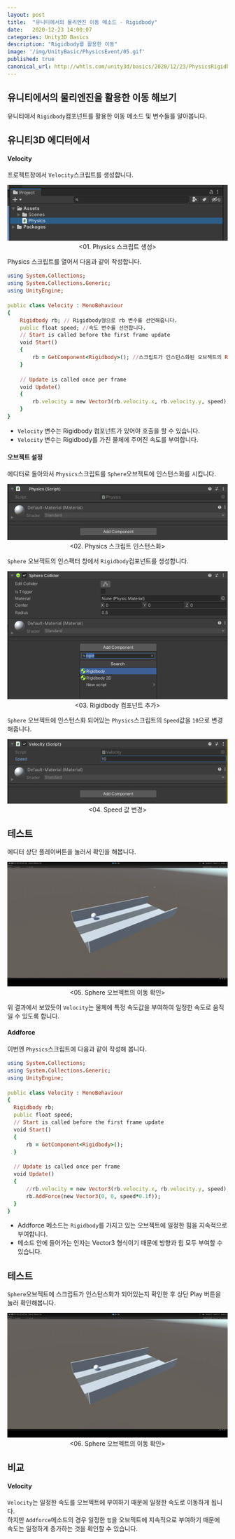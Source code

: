 ```yaml
---
layout: post
title:  "유니티에서의 물리엔진 이동 메소드 - Rigidbody"
date:   2020-12-23 14:00:07
categories: Unity3D Basics
description: "Rigidbody를 활용한 이동"
image: '/img/UnityBasic/PhysicsEvent/05.gif'
published: true
canonical_url: http://whtls.com/unity3d/basics/2020/12/23/PhysicsRigidbody/
---
```


## 유니티에서의 물리엔진을 활용한 이동 해보기
유니티에서 `Rigidbody`컴포넌트를 활용한 이동 메소드 및 변수들를 알아봅니다.   
  
## 유니티3D 에디터에서  
#### Velocity
프로젝트창에서 `Velocity`스크립트를 생성합니다.
<p align="center"><img src="/img/UnityBasic/PhysicsEvent/01.PNG"><br/>
<01. Physics 스크립트 생성></p>  
  
Physics 스크립트를 열어서 다음과 같이 작성합니다.  

```ruby
using System.Collections;
using System.Collections.Generic;
using UnityEngine;

public class Velocity : MonoBehaviour
{
    Rigidbody rb; // Rigidbody형으로 rb 변수를 선언해줍니다.
    public float speed; //속도 변수를 선언합니다.  
    // Start is called before the first frame update
    void Start()
    {
        rb = GetComponent<Rigidbody>(); //스크립트가 인스턴스화된 오브젝트의 Rigidbody 컴포넌트를 불러옵니다.
    }

    // Update is called once per frame
    void Update()
    {
        rb.velocity = new Vector3(rb.velocity.x, rb.velocity.y, speed); //본 오브젝트의 Rigidbody에 접근하여 Velocity 변수를 사용합니다.
    }
}
```
  
* `Velocity` 변수는 Rigidbody 컴포넌트가 있어야 호출을 할 수 있습니다.  
* `Velocity` 변수는 Rigidbody를 가진 물체에 주어진 속도를 부여합니다.  

#### 오브젝트 설정  
  
에디터로 돌아와서 `Physics`스크립트를 `Sphere`오브젝트에 인스턴스화를 시킵니다.  
<p align="center"><img src="/img/UnityBasic/PhysicsEvent/02.PNG"><br/>
<02. Physics 스크립트 인스턴스화></p>  
  
`Sphere` 오브젝트의 인스펙터 창에서 `Rigidbody`컴포넌트를 생성합니다.
<p align="center"><img src="/img/UnityBasic/PhysicsBasic/02.PNG"><br/>
<03. Rigidbody 컴포넌트 추가></p>
  
`Sphere` 오브젝트에 인스턴스화 되어있는 `Physics`스크립트의 `Speed`값을 `10`으로 변경해줍니다.  
<p align="center"><img src="/img/UnityBasic/PhysicsRigidbody/05.PNG"><br/>
<04. Speed 값 변경></p>
  
## 테스트
에디터 상단 플레이버튼을 눌러서 확인을 해봅니다.  

<p align="center"><img src="/img/UnityBasic/PhysicsRigidbody/03.gif"><br/>
<05. Sphere 오브젝트의 이동 확인></p>  
  
위 결과에서 보았듯이 `Velocity`는 물체에 특정 속도값을 부여하여 일정한 속도로 움직일 수 있도록 합니다.    
  
#### Addforce
이번엔 `Physics`스크립트에 다음과 같이 작성해 봅니다.  
  
  ```ruby
  using System.Collections;
using System.Collections.Generic;
using UnityEngine;

public class Velocity : MonoBehaviour
{
    Rigidbody rb;
    public float speed;
    // Start is called before the first frame update
    void Start()
    {
        rb = GetComponent<Rigidbody>();
    }

    // Update is called once per frame
    void Update()
    {
        //rb.velocity = new Vector3(rb.velocity.x, rb.velocity.y, speed);
        rb.AddForce(new Vector3(0, 0, speed*0.1f));
    }
}
```

* Addforce 메소드는 `Rigidbody`를 가지고 있는 오브젝트에 일정한 힘을 지속적으로 부여합니다.  
* 메소드 안에 들어가는 인자는 Vector3 형식이기 때문에 방향과 힘 모두 부여할 수 있습니다.  
  
  
## 테스트  
  
`Sphere`오브젝트에 스크립트가 인스턴스화가 되어있는지 확인한 후 상단 Play 버튼을 눌러 확인해봅니다.  

<p align="center"><img src="/img/UnityBasic/PhysicsRigidbody/04.gif"><br/>
<06. Sphere 오브젝트의 이동 확인></p>  
  
## 비교
#### Velocity
`Velocity`는 일정한 속도를 오브젝트에 부여하기 때문에 일정한 속도로 이동하게 됩니다.  
하지만 `Addforce`메소드의 경우 일정한 `힘`을 오브젝트에 지속적으로 부여하기 때문에  
속도는 일정하게 증가하는 것을 확인할 수 있습니다.  
